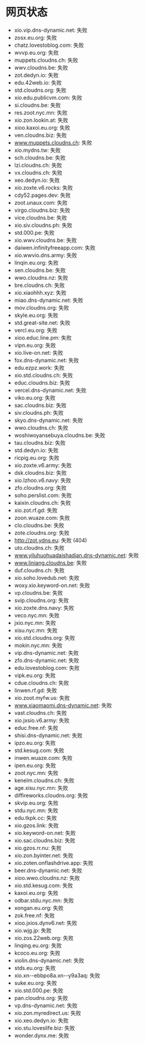 # 网页状态
- xio.vip.dns-dynamic.net: 失败
- zosx.eu.org: 失败
- chatz.lovestoblog.com: 失败
- wvvp.eu.org: 失败
- muppets.cloudns.ch: 失败
- wwv.cloudns.be: 失败
- zot.dedyn.io: 失败
- edu.42web.io: 失败
- std.cloudns.org: 失败
- xio.edu.publicvm.com: 失败
- si.cloudns.be: 失败
- res.zoot.nyc.mn: 失败
- xio.zon.lookin.at: 失败
- xioo.kaxoi.eu.org: 失败
- ven.cloudns.biz: 失败
- www.muppets.cloudns.ch: 失败
- xio.mydns.tw: 失败
- sch.cloudns.be: 失败
- lzi.cloudns.ch: 失败
- vx.cloudns.ch: 失败
- xeo.dedyn.io: 失败
- xio.zoxte.v6.rocks: 失败
- cdy52.pages.dev: 失败
- zoot.unaux.com: 失败
- virgo.cloudns.biz: 失败
- vice.cloudns.be: 失败
- xio.siv.cloudns.ph: 失败
- std.000.pe: 失败
- xio.wwv.cloudns.be: 失败
- daiwen.infinityfreeapp.com: 失败
- xio.wwvio.dns.army: 失败
- linqin.eu.org: 失败
- sen.cloudns.be: 失败
- wwo.cloudns.nz: 失败
- bre.cloudns.ch: 失败
- xio.xiaohhh.xyz: 失败
- miao.dns-dynamic.net: 失败
- mov.cloudns.org: 失败
- skyle.eu.org: 失败
- std.great-site.net: 失败
- vercl.eu.org: 失败
- xioo.educ.line.pm: 失败
- vipn.eu.org: 失败
- xio.live-on.net: 失败
- fox.dns-dynamic.net: 失败
- edu.ezpz.work: 失败
- xio.std.cloudns.ch: 失败
- educ.cloudns.biz: 失败
- vercel.dns-dynamic.net: 失败
- viko.eu.org: 失败
- sac.cloudns.biz: 失败
- siv.cloudns.ph: 失败
- skyo.dns-dynamic.net: 失败
- wwo.cloudns.ch: 失败
- woshiwoyansebuya.cloudns.be: 失败
- tau.cloudns.biz: 失败
- std.dedyn.io: 失败
- ricpig.eu.org: 失败
- xio.zoxte.v6.army: 失败
- dsk.cloudns.biz: 失败
- xio.lzhoo.v6.navy: 失败
- zfo.cloudns.org: 失败
- soho.perslist.com: 失败
- kaixin.cloudns.ch: 失败
- xio.zot.rf.gd: 失败
- zoon.wuaze.com: 失败
- clo.cloudns.be: 失败
- zote.cloudns.org: 失败
- http://zot.ydns.eu: 失败 (404)
- uto.cloudns.ch: 失败
- www.yiluhuohuadaishadian.dns-dynamic.net: 失败
- www.liniang.cloudns.be: 失败
- duf.cloudns.ch: 失败
- xio.soho.lovedub.net: 失败
- woxy.xio.keyword-on.net: 失败
- vp.cloudns.be: 失败
- svip.cloudns.org: 失败
- xio.zoxte.dns.navy: 失败
- veco.nyc.mn: 失败
- jxio.nyc.mn: 失败
- xisu.nyc.mn: 失败
- xio.std.cloudns.org: 失败
- mokin.nyc.mn: 失败
- vip.dns-dynamic.net: 失败
- zfo.dns-dynamic.net: 失败
- edu.lovestoblog.com: 失败
- vipk.eu.org: 失败
- cdue.cloudns.ch: 失败
- linwen.rf.gd: 失败
- xio.zoot.myfw.us: 失败
- www.xiaomaomi.dns-dynamic.net: 失败
- vast.cloudns.ch: 失败
- xio.jxsio.v6.army: 失败
- educ.free.nf: 失败
- shisi.dns-dynamic.net: 失败
- ipzo.eu.org: 失败
- std.kesug.com: 失败
- inwen.wuaze.com: 失败
- ipen.eu.org: 失败
- zoot.nyc.mn: 失败
- kenelm.cloudns.ch: 失败
- age.xisu.nyc.mn: 失败
- diffireworks.cloudns.org: 失败
- skvip.eu.org: 失败
- stdu.nyc.mn: 失败
- edu.tkpk.cc: 失败
- xio.gzos.link: 失败
- xio.keyword-on.net: 失败
- xio.sac.cloudns.biz: 失败
- xio.gzos.rr.nu: 失败
- xio.zon.byinter.net: 失败
- xio.zoten.onflashdrive.app: 失败
- beer.dns-dynamic.net: 失败
- xioo.wwo.cloudns.nz: 失败
- xio.std.kesug.com: 失败
- kaxoi.eu.org: 失败
- odbar.stdu.nyc.mn: 失败
- xongan.eu.org: 失败
- zok.free.nf: 失败
- xioo.jxios.dynv6.net: 失败
- xio.wjg.jp: 失败
- xio.zos.22web.org: 失败
- linqing.eu.org: 失败
- kcoco.eu.org: 失败
- xiolin.dns-dynamic.net: 失败
- stds.eu.org: 失败
- xio.xn--ebbpo8a.xn--y9a3aq: 失败
- suke.eu.org: 失败
- xio.std.000.pe: 失败
- pan.cloudns.org: 失败
- vp.dns-dynamic.net: 失败
- xio.zon.myredirect.us: 失败
- xio.xeo.dedyn.io: 失败
- xio.stu.loveslife.biz: 失败
- wonder.dynx.me: 失败
